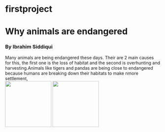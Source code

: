 # firstproject
<html>
 <head>
   <title>Why and Which animals are endangered</title>
 </head>
 
 <body>
   <h1>Why animals are endangered</h1>
   <h3>By Ibrahim Siddiqui</h3>
   <p>Many animals are being endangered these days. Their are 2 main causes for this, the first one is the loss of habitat and the second is overhunting and harvesting.Animals like tigers and pandas are being close to endangered because humans are breaking down their habitats to make nmore settlement,
   <br>
   <img src=https://media.nationalgeographic.org/assets/photos/000/222/22252.jpg
        width="150px" height="150px"
   <hr>
   <img src=https:https://cdn.britannica.com/71/174271-050-B90CC219/Siberian-tiger-Longleat-Safari-Adventure-Park-England.jpg
        width="150px" height="150px"
 
